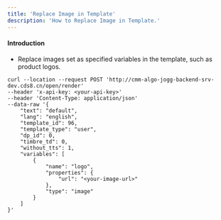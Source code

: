 ```yaml
---
title: 'Replace Image in Template'
description: 'How to Replace Image in Template.'
---
```

#### Introduction
- Replace images set as specified variables in the template, such as product logos.
```azure
curl --location --request POST 'http://cmm-algo-jogg-backend-srv-dev.cds8.cn/open/render' 
--header 'x-api-key: <your-api-key>' 
--header 'Content-Type: application/json' 
--data-raw '{
    "text": "default",
    "lang": "english",
    "template_id": 96,
    "template_type": "user",
    "dp_id": 0,
    "timbre_td": 0,
    "without_tts": 1,
    "variables": [
        {
            "name": "logo",
            "properties": {
                "url": "<your-image-url>"
            },
            "type": "image"
        }
    ]
}'
```